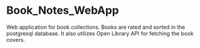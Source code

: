# Book_Notes_WebApp
Web application for book collections. Books are rated and sorted in the postgresql database.  It also utilizes Open Library API for fetching the book covers. 
